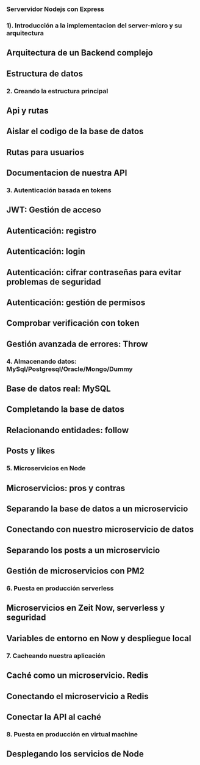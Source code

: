 ### Servervidor Nodejs con Express

### 1). Introducción a la implementacion del server-micro y su arquitectura

## Arquitectura de un Backend complejo

## Estructura de datos

### 2. Creando la estructura principal

## Api y rutas

## Aislar el codigo de la base de datos

## Rutas para usuarios

## Documentacion de nuestra API

### 3. Autenticación basada en tokens

## JWT: Gestión de acceso

## Autenticación: registro

## Autenticación: login

## Autenticación: cifrar contraseñas para evitar problemas de seguridad

## Autenticación: gestión de permisos

## Comprobar verificación con token

## Gestión avanzada de errores: Throw

### 4. Almacenando datos: MySql/Postgresql/Oracle/Mongo/Dummy

## Base de datos real: MySQL

## Completando la base de datos

## Relacionando entidades: follow

## Posts y likes

### 5. Microservicios en Node

## Microservicios: pros y contras

## Separando la base de datos a un microservicio

## Conectando con nuestro microservicio de datos

## Separando los posts a un microservicio

## Gestión de microservicios con PM2

### 6. Puesta en producción serverless

## Microservicios en Zeit Now, serverless y seguridad

## Variables de entorno en Now y despliegue local

### 7. Cacheando nuestra aplicación

## Caché como un microservicio. Redis

## Conectando el microservicio a Redis

## Conectar la API al caché

### 8. Puesta en producción en virtual machine

## Desplegando los servicios de Node
